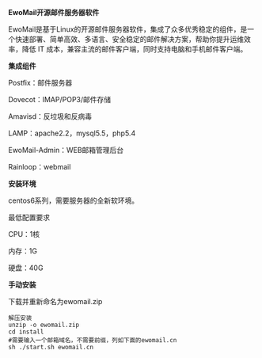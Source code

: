  **EwoMail开源邮件服务器软件** 

EwoMail是基于Linux的开源邮件服务器软件，集成了众多优秀稳定的组件，是一个快速部署、简单高效、多语言、安全稳定的邮件解决方案，帮助你提升运维效率，降低 IT 成本，兼容主流的邮件客户端，同时支持电脑和手机邮件客户端。

 **集成组件** 

Postfix：邮件服务器

Dovecot：IMAP/POP3/邮件存储

Amavisd：反垃圾和反病毒

LAMP：apache2.2，mysql5.5，php5.4

EwoMail-Admin：WEB邮箱管理后台

Rainloop：webmail

 **安装环境** 

centos6系列，需要服务器的全新软环境。

最低配置要求

CPU：1核

内存：1G

硬盘：40G

 **手动安装**

下载并重新命名为ewomail.zip


```
解压安装
unzip -o ewomail.zip
cd install
#需要输入一个邮箱域名，不需要前缀，列如下面的ewomail.cn
sh ./start.sh ewomail.cn
```